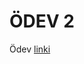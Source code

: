 # ÖDEV 2
Ödev [linki](https://app.patika.dev/egitimler/java-ile-backend-web-development-patikasi/java101/pratik-kdv-hesaplama)